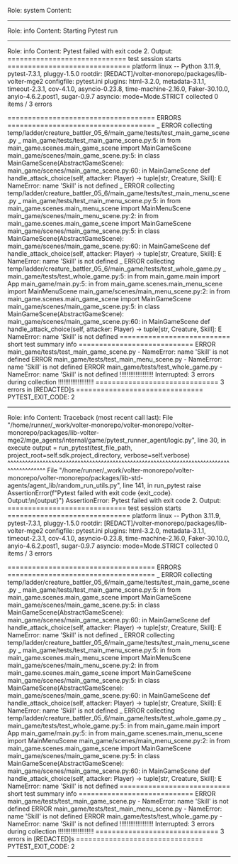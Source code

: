 Role: system
Content: 
__________________
Role: info
Content: Starting Pytest run
__________________
Role: info
Content: Pytest failed with exit code 2. Output:
============================= test session starts ==============================
platform linux -- Python 3.11.9, pytest-7.3.1, pluggy-1.5.0
rootdir: [REDACT]/volter-monorepo/packages/lib-volter-mge2
configfile: pytest.ini
plugins: html-3.2.0, metadata-3.1.1, timeout-2.3.1, cov-4.1.0, asyncio-0.23.8, time-machine-2.16.0, Faker-30.10.0, anyio-4.6.2.post1, sugar-0.9.7
asyncio: mode=Mode.STRICT
collected 0 items / 3 errors

==================================== ERRORS ====================================
_ ERROR collecting temp/ladder/creature_battler_05_6/main_game/tests/test_main_game_scene.py _
main_game/tests/test_main_game_scene.py:5: in <module>
    from main_game.scenes.main_game_scene import MainGameScene
main_game/scenes/main_game_scene.py:5: in <module>
    class MainGameScene(AbstractGameScene):
main_game/scenes/main_game_scene.py:60: in MainGameScene
    def handle_attack_choice(self, attacker: Player) -> tuple[str, Creature, Skill]:
E   NameError: name 'Skill' is not defined
_ ERROR collecting temp/ladder/creature_battler_05_6/main_game/tests/test_main_menu_scene.py _
main_game/tests/test_main_menu_scene.py:5: in <module>
    from main_game.scenes.main_menu_scene import MainMenuScene
main_game/scenes/main_menu_scene.py:2: in <module>
    from main_game.scenes.main_game_scene import MainGameScene
main_game/scenes/main_game_scene.py:5: in <module>
    class MainGameScene(AbstractGameScene):
main_game/scenes/main_game_scene.py:60: in MainGameScene
    def handle_attack_choice(self, attacker: Player) -> tuple[str, Creature, Skill]:
E   NameError: name 'Skill' is not defined
_ ERROR collecting temp/ladder/creature_battler_05_6/main_game/tests/test_whole_game.py _
main_game/tests/test_whole_game.py:5: in <module>
    from main_game.main import App
main_game/main.py:5: in <module>
    from main_game.scenes.main_menu_scene import MainMenuScene
main_game/scenes/main_menu_scene.py:2: in <module>
    from main_game.scenes.main_game_scene import MainGameScene
main_game/scenes/main_game_scene.py:5: in <module>
    class MainGameScene(AbstractGameScene):
main_game/scenes/main_game_scene.py:60: in MainGameScene
    def handle_attack_choice(self, attacker: Player) -> tuple[str, Creature, Skill]:
E   NameError: name 'Skill' is not defined
=========================== short test summary info ============================
ERROR main_game/tests/test_main_game_scene.py - NameError: name 'Skill' is not defined
ERROR main_game/tests/test_main_menu_scene.py - NameError: name 'Skill' is not defined
ERROR main_game/tests/test_whole_game.py - NameError: name 'Skill' is not defined
!!!!!!!!!!!!!!!!!!! Interrupted: 3 errors during collection !!!!!!!!!!!!!!!!!!!!
============================== 3 errors in [REDACTED]s ===============================
PYTEST_EXIT_CODE: 2

__________________
Role: info
Content: Traceback (most recent call last):
  File "/home/runner/_work/volter-monorepo/volter-monorepo/volter-monorepo/packages/lib-volter-mge2/mge_agents/internal/game/pytest_runner_agent/logic.py", line 30, in execute
    output = run_pytest(test_file_path, project_root=self.sdk.project_directory, verbose=self.verbose)
             ^^^^^^^^^^^^^^^^^^^^^^^^^^^^^^^^^^^^^^^^^^^^^^^^^^^^^^^^^^^^^^^^^^^^^^^^^^^^^^^^^^^^^^^^^
  File "/home/runner/_work/volter-monorepo/volter-monorepo/volter-monorepo/packages/lib-std-agents/agent_lib/random_run_utils.py", line 141, in run_pytest
    raise AssertionError(f"Pytest failed with exit code {exit_code}. Output:\n{output}")
AssertionError: Pytest failed with exit code 2. Output:
============================= test session starts ==============================
platform linux -- Python 3.11.9, pytest-7.3.1, pluggy-1.5.0
rootdir: [REDACT]/volter-monorepo/packages/lib-volter-mge2
configfile: pytest.ini
plugins: html-3.2.0, metadata-3.1.1, timeout-2.3.1, cov-4.1.0, asyncio-0.23.8, time-machine-2.16.0, Faker-30.10.0, anyio-4.6.2.post1, sugar-0.9.7
asyncio: mode=Mode.STRICT
collected 0 items / 3 errors

==================================== ERRORS ====================================
_ ERROR collecting temp/ladder/creature_battler_05_6/main_game/tests/test_main_game_scene.py _
main_game/tests/test_main_game_scene.py:5: in <module>
    from main_game.scenes.main_game_scene import MainGameScene
main_game/scenes/main_game_scene.py:5: in <module>
    class MainGameScene(AbstractGameScene):
main_game/scenes/main_game_scene.py:60: in MainGameScene
    def handle_attack_choice(self, attacker: Player) -> tuple[str, Creature, Skill]:
E   NameError: name 'Skill' is not defined
_ ERROR collecting temp/ladder/creature_battler_05_6/main_game/tests/test_main_menu_scene.py _
main_game/tests/test_main_menu_scene.py:5: in <module>
    from main_game.scenes.main_menu_scene import MainMenuScene
main_game/scenes/main_menu_scene.py:2: in <module>
    from main_game.scenes.main_game_scene import MainGameScene
main_game/scenes/main_game_scene.py:5: in <module>
    class MainGameScene(AbstractGameScene):
main_game/scenes/main_game_scene.py:60: in MainGameScene
    def handle_attack_choice(self, attacker: Player) -> tuple[str, Creature, Skill]:
E   NameError: name 'Skill' is not defined
_ ERROR collecting temp/ladder/creature_battler_05_6/main_game/tests/test_whole_game.py _
main_game/tests/test_whole_game.py:5: in <module>
    from main_game.main import App
main_game/main.py:5: in <module>
    from main_game.scenes.main_menu_scene import MainMenuScene
main_game/scenes/main_menu_scene.py:2: in <module>
    from main_game.scenes.main_game_scene import MainGameScene
main_game/scenes/main_game_scene.py:5: in <module>
    class MainGameScene(AbstractGameScene):
main_game/scenes/main_game_scene.py:60: in MainGameScene
    def handle_attack_choice(self, attacker: Player) -> tuple[str, Creature, Skill]:
E   NameError: name 'Skill' is not defined
=========================== short test summary info ============================
ERROR main_game/tests/test_main_game_scene.py - NameError: name 'Skill' is not defined
ERROR main_game/tests/test_main_menu_scene.py - NameError: name 'Skill' is not defined
ERROR main_game/tests/test_whole_game.py - NameError: name 'Skill' is not defined
!!!!!!!!!!!!!!!!!!! Interrupted: 3 errors during collection !!!!!!!!!!!!!!!!!!!!
============================== 3 errors in [REDACTED]s ===============================
PYTEST_EXIT_CODE: 2


__________________
